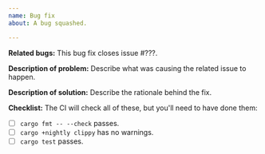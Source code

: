 ```yaml
---
name: Bug fix
about: A bug squashed.

---
```


**Related bugs:**
This bug fix closes issue #???.

**Description of problem:**
Describe what was causing the related issue to happen.

**Description of solution:**
Describe the rationale behind the fix.

**Checklist:**
The CI will check all of these, but you'll need to have done them:

* [ ] `cargo fmt -- --check` passes.
* [ ] `cargo +nightly clippy` has no warnings.
* [ ] `cargo test` passes.
